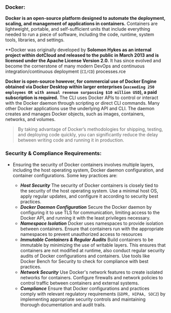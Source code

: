 ### Docker:

**Docker is an open-source platform designed to automate the deployment, scaling, and management of applications in containers.** Containers are lightweight, portable, and self-sufficient units that include everything needed to run a piece of software, including the code, runtime, system tools, libraries, and settings.

**Docker was originally developed by **Solomon Hykes as an internal project within dotCloud and released to the public in March 2013 and is licensed under the Apache License Version 2.0.** It has since evolved and become the cornerstone of many modern DevOps and continuous integration/continuous deployment (`CI/CD`) processes.rce 

**Docker is open-source however, for commercial use of Docker Engine obtained via Docker Desktop within larger enterprises (`exceeding 250 employees OR with annual revenue surpassing $10 million USD`), a paid subscription is required.** The CLI uses Docker APIs to control or interact with the Docker daemon through scripting or direct CLI commands. Many other Docker applications use the underlying API and CLI. The daemon creates and manages Docker objects, such as images, containers, networks, and volumes.

 > By taking advantage of Docker’s methodologies for shipping, testing, and deploying code quickly, you can significantly reduce the delay between writing code and running it in production.

### Security & Compliance Requirements:

- Ensuring the security of Docker containers involves multiple layers, including the host operating system, Docker daemon configuration, and container configurations. Some key practices are:
  
    - ***Host Security*** The security of Docker containers is closely tied to the security of the host operating system. Use a minimal host OS, apply regular updates, and configure it according to security best practices.
    - ***Docker Daemon Configuration*** Secure the Docker daemon by configuring it to use TLS for communication, limiting access to the Docker API, and running it with the least privileges necessary.
    - ***Namespace Isolation*** Docker uses namespaces to provide isolation between containers. Ensure that containers run with the appropriate namespaces to prevent unauthorized access to resources
    - ***Immutable Containers & Regular Audits*** Build containers to be immutable by minimizing the use of writable layers. This ensures that containers are not modified at runtime, also conduct regular security audits of Docker configurations and containers. Use tools like Docker Bench for Security to check for compliance with best practices.
    - ***Network Security*** Use Docker's network features to create isolated networks for containers. Configure firewalls and network policies to control traffic between containers and external systems.
    - ***Compliance*** Ensure that Docker configurations and practices comply with relevant regulatory requirements (`GDPR, HIPAA, SOC2`) by implementing appropriate security controls and maintaining thorough documentation and audit trails.
